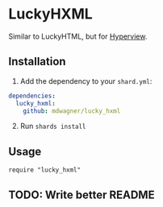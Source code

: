 # LuckyHXML

Similar to LuckyHTML, but for [Hyperview](https://hyperview.org/).

## Installation

1. Add the dependency to your `shard.yml`:

  ```yaml
  dependencies:
    lucky_hxml:
      github: mdwagner/lucky_hxml
  ```

2. Run `shards install`

## Usage

```crystal
require "lucky_hxml"
```

## TODO: Write better README
